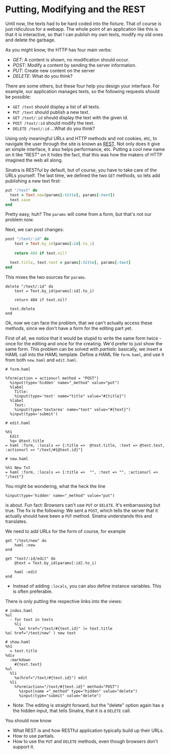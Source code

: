 # Putting, Modifying and the REST

Until now, the texts had to be hard coded into the fixture. That of course is
just ridiculous for a webapp. The whole point of an application like this is
that it is interactive, so that I can publish my own texts, modify my old ones
and delete the garbage.

As you might know, the HTTP has four main verbs:

* _GET_: A content is shown, no modification should occur.
* _POST_: Modify a content by sending the server information.
* _PUT_: Create new content on the server
* _DELETE_: What do you think?

There are some others, but these four help you design your interface. For
example, our application manages texts, so the following requests should be
possible:

* `GET /text` should display a list of all texts.
* `PUT /text` should publish a new text.
* `GET /text/:id` should display the text with the given id.
* `POST /text/:id` should modify the text.
* `DELETE /text/:id` ...What do you think?

Using only meaningful URLs and HTTP methods and not cookies, etc, to navigate
the user through the site is known as
[REST](http://en.wikipedia.org/wiki/Representational_state_transfer).
Not only does it give an simple interface, it also helps performance, etc.
Putting a cool new name on it like "REST" on it hides the fact, that this was
how the makers of HTTP imagined the web all along.

Sinatra is RESTful by default, but of course, you have to take care of the
URLs yourself. The last time, we defined the two `GET` methods, so lets add
publishing a new text first:

```ruby
put "/text" do
  text = Text.new(params[:title], params[:text])
  text.save
end
```

Pretty easy, huh? The `params` will come from a form, but that's not our
problem now.

Next, we can post changes:

```ruby
post "/text/:id" do
	text = Text.by_id(params[:id].to_i)
  
	return 404 if text.nil?

  text.title, text.text = params[:title], params[:text]
end
```

This mixes the two sources for `params`.

```
delete "/text/:id" do
	text = Text.by_id(params[:id].to_i)
  
	return 404 if text.nil?
  
  text.delete
end
```

Ok, _now_ we can face the problem, that we can't actually access these
methods, since we don't have a form for the editing part yet.

First of all, we notice that it would be stupid to write the same form twice -
once for the editing and once for the creating. We'd prefer to just show the
same form. This problem can be solved with _partials_: basically, we insert a
HAML call into the HAML template. Define a HAML file `form.haml`, and use it
from both `new.haml` and `edit.haml`.

```haml
# form.haml

%form(action = actionurl method = "POST")
  %input(type='hidden' name="_method" value="put")
  %label
    Title:
    %input(type='text' name="title" value="#{title}")
  %label
    Text:
    %input(type='textarea' name="text" value="#{text}")
  %input(type='submit')

# edit.haml

%h1
  Edit
  %q= @text.title
= haml :form, :locals => {:title =>  @text.title, :text => @text.text, :actionurl => "/text/#{@text.id}"}

# new.haml

%h1 New Txt
= haml :form, :locals => {:title =>  "", :text => "", :actionurl => "/text"}
```

You might be wondering, what the heck the line 

```haml
%input(type='hidden' name="_method" value="put")
```

is about. Fun fact: Browsers can't use `PUT` or `DELETE`. It's embarrassing
but true. The fix is the following: We sent a `POST`, which tells the server
that it actually should have been a `PUT` method. Sinatra understands this and
translates.

We need to add URLs for the form of course, for example 

```haml
get "/text/new" do
	haml :new
end

get "text/:id/edit" do
	@text = Text.by_id(params[:id].to_i)

	haml :edit
end
```
* Instead of adding `:locals`, you can also define instance variables. This is
	often preferable.

There is only putting the respective links into the views:

```haml
# index.haml
%ul
  - for text in texts
    %li
      %a( href="/text/#{text.id}" )= text.title
%a( href="/text/new" ) new text

# show.haml
%h1
  = text.title
%div
  :markdown
    #{text.text}
%ul
  %li
    %a(href="/text/#{text.id}") edit
  %li
    %form(action="/text/#{text.id}" method="POST")
      %input(name ="_method" type="hidden" value="delete")
      %input(type="submit" value="delete")
```

* Note: The editing is straight forward, but the "delete" option again has a the
	hidden input, that tells Sinatra, that it is a `DELETE` call.

You should now know

* What REST is and how RESTful application typically build up their URLs.
* How to use partials.
* How to use the `PUT` and `DELETE` methods, even though browsers don't
	support it.
